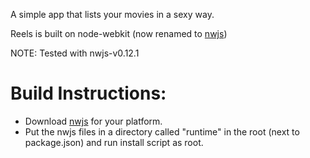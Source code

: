 A simple app that lists your movies in a sexy way.

Reels is built on node-webkit (now renamed to [nwjs](http://nwjs.io))

NOTE: Tested with nwjs-v0.12.1

# Build Instructions:
- Download [nwjs](http://nwjs.io) for your platform.
- Put the nwjs files in a directory called "runtime" in the  root (next to package.json) and run install script as root.
